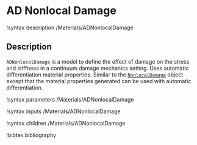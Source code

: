 # AD Nonlocal Damage

!syntax description /Materials/ADNonlocalDamage

## Description

`ADNonlocalDamage` is a model to define the effect of damage on the stress and
stiffness in a continuum damage mechanics setting. Uses automatic
differentiation material properties. Similar to the [`NonlocalDamage`](/NonlocalDamage.md) object except that the
material properties generated can be used with automatic differentiation.


!syntax parameters /Materials/ADNonlocalDamage

!syntax inputs /Materials/ADNonlocalDamage

!syntax children /Materials/ADNonlocalDamage

!bibtex bibliography
